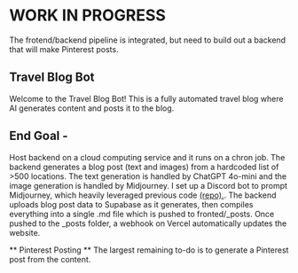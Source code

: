 # WORK IN PROGRESS
The frotend/backend pipeline is integrated, but need to build out a backend that will make Pinterest posts.

## Travel Blog Bot
Welcome to the Travel Blog Bot! This is a fully automated travel blog where AI generates content and posts it to the blog.

## End Goal -
Host backend on a cloud computing service and it runs on a chron job. The backend generates a blog post (text and images) from a hardcoded list of >500 locations. The text generation is handled by ChatGPT 4o-mini and the image generation is handled by Midjourney. I set up a Discord bot to prompt Midjourney, which heavily leveraged previous code [(repo).](https://github.com/yachty66/unofficial_midjourney_python_api). The backend uploads blog post data to Supabase as it generates, then compiles everything into a single .md file which is pushed to fronted/_posts. Once pushed to the _posts folder, a webhook on Vercel automatically updates the website. 

** Pinterest Posting **
The largest remaining to-do is to generate a Pinterest post from the content.

